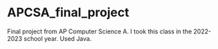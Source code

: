 # APCSA_final_project
Final project from AP Computer Science A. I took this class in the 2022-2023 school year. Used Java.
